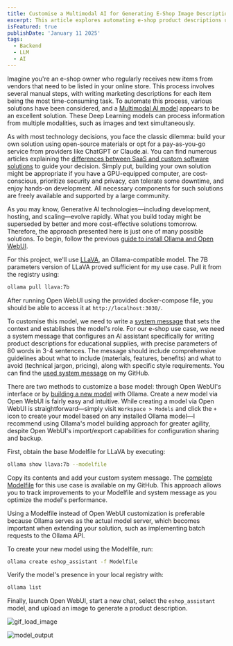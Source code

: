 ```yaml
---
title: Customise a Multimodal AI for Generating E-Shop Image Descriptions
excerpt: This article explores automating e-shop product descriptions using LLaVA, a multimodal AI model compatible with Ollama. By customizing the model with system messages and leveraging Open WebUI or Ollama’s Modelfile approach, you can streamline the creation of tailored descriptions while maintaining flexibility and scalability.
isFeatured: true
publishDate: 'January 11 2025'
tags:
  - Backend
  - LLM
  - AI
---
```


Imagine you're an e-shop owner who regularly receives new items from vendors that need to be listed in your online store. This process involves several manual steps, with writing marketing descriptions for each item being the most time-consuming task. To automate this process, various solutions have been considered, and a [Multimodal AI model](https://cloud.google.com/use-cases/multimodal-ai) appears to be an excellent solution. These Deep Learning models can process information from multiple modalities, such as images and text simultaneously.

As with most technology decisions, you face the classic dilemma: build your own solution using open-source materials or opt for a pay-as-you-go service from providers like ChatGPT or Claude.ai. You can find numerous articles explaining the [differences between SaaS and custom software solutions](https://www.linkedin.com/pulse/saas-vs-custom-software-solutions-which-best-your-project-1uf2c/) to guide your decision. Simply put, building your own solution might be appropriate if you have a GPU-equipped computer, are cost-conscious, prioritize security and privacy, can tolerate some downtime, and enjoy hands-on development. All necessary components for such solutions are freely available and supported by a large community.

As you may know, Generative AI technologies—including development, hosting, and scaling—evolve rapidly. What you build today might be superseded by better and more cost-effective solutions tomorrow. Therefore, the approach presented here is just one of many possible solutions. To begin, follow the previous [guide to install Ollama and Open WebUI](https://vasilogi.github.io/post/llama-openwebui-on-windows/).

For this project, we'll use [LLaVA](https://ollama.com/library/llava), an Ollama-compatible model. The 7B parameters version of LLaVA proved sufficient for my use case. Pull it from the registry using:

```bash
ollama pull llava:7b
```

After running Open WebUI using the provided docker-compose file, you should be able to access it at `http://localhost:3030/`.

To customise this model, we need to write a [system message](https://promptmetheus.com/resources/llm-knowledge-base/system-message) that sets the context and establishes the model's role. For our e-shop use case, we need a system message that configures an AI assistant specifically for writing product descriptions for educational supplies, with precise parameters of 80 words in 3-4 sentences. The message should include comprehensive guidelines about what to include (materials, features, benefits) and what to avoid (technical jargon, pricing), along with specific style requirements. You can find the [used system message](https://github.com/vasilogi/eshop-product-descriptions) on my GitHub.

There are two methods to customize a base model: through Open WebUI's interface or by [building a new model](https://github.com/ollama/ollama/blob/main/docs/modelfile.md) with Ollama. Create a new model via Open WebUI is fairly easy and intuitive. While creating a model via Open WebUI is straightforward—simply visit `Workspace > Models` and click the `+` icon to create your model based on any installed Ollama model—I recommend using Ollama's model building approach for greater agility, despite Open WebUI's import/export capabilities for configuration sharing and backup.

First, obtain the base Modelfile for LLaVA by executing:

```bash
ollama show llava:7b --modelfile
```

Copy its contents and add your custom system message. The [complete Modelfile](https://github.com/vasilogi/eshop-product-descriptions/blob/main/Modelfile) for this use case is available on my GitHub. This approach allows you to track improvements to your Modelfile and system message as you optimize the model's performance.

Using a Modelfile instead of Open WebUI customization is preferable because Ollama serves as the actual model server, which becomes important when extending your solution, such as implementing batch requests to the Ollama API.

To create your new model using the Modelfile, run:

```bash
ollama create eshop_assistant -f Modelfile
```

Verify the model's presence in your local registry with:

```bash
ollama list
```

Finally, launch Open WebUI, start a new chat, select the `eshop_assistant` model, and upload an image to generate a product description.

![gif_load_image](/e_shop_post_gif_prompt.gif)

![model_output](/e_shop_post_model_output.png)
